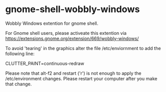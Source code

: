 gnome-shell-wobbly-windows
==========================

Wobbly Windows extention for gnome shell.

For Gnome shell users, please activeate this extention via https://extensions.gnome.org/extension/669/wobbly-windows/

To avoid 'tearing' in the graphics alter the file /etc/enviornment to add the following line: 


CLUTTER_PAINT=continuous-redraw

Please note that alt-f2 and restart ('r') is not enough to apply the /etc/environment changes.  Please restart your computer after you make that change. 
